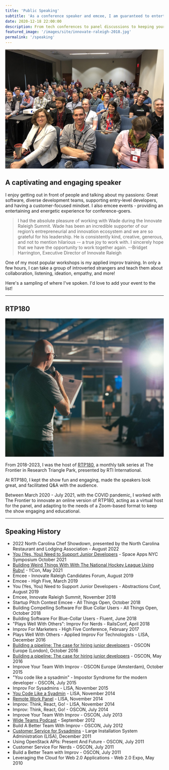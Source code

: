 ```yaml
---
title: 'Public Speaking'
subtitle: 'As a conference speaker and emcee, I am guaranteed to entertain'
date: 2020-12-18 22:00:00
description: From tech conferences to panel discussions to keeping your show moving, I can speak on a wide range of topics or be the host with the most.
featured_image: '/images/site/innovate-raleigh-2018.jpg'
permalink: '/speaking'
---
```


![](/images/site/ato-audience.jpg)

## A captivating and engaging speaker

I enjoy getting out in front of people and talking about my passions: Great software, diverse development teams, supporting entry-level developers, and having a customer-focused mindset. I also emcee events - providing an entertaining and energetic experience for conference-goers.

> I had the absolute pleasure of working with Wade during the Innovate Raleigh Summit. Wade has been an incredible supporter of our region’s entrepreneurial and innovation ecosystem and we are so grateful for his leadership. He is consistently kind, creative, generous, and not to mention hilarious -- a true joy to work with. I sincerely hope that we have the opportunity to work together again. --Bridget Harrington, Executive Director of Innovate Raleigh

One of my most popular workshops is my applied improv training. In only a few hours, I can take a group of introverted strangers and teach them about collaboration, listening, ideation, empathy, and more!

Here's a sampling of where I've spoken. I'd love to add your event to the list!

---

## RTP180

![](/images/site/rtp-180-back.jpg)

From 2018-2023, I was the host of [RTP180](https://frontier.rtp.org/rtp-180/), a monthly talk series at The Frontier in Research Triangle Park, presented by RTI International.

At RTP180, I kept the show fun and engaging, made the speakers look great, and facilitated Q&A with the audience.

Between March 2020 - July 2021, with the COVID pandemic, I worked with The Frontier to innovate an online version of RTP180, acting as a virtual host for the panel, and adapting to the needs of a Zoom-based format to keep the show engaging and educational.

---

## Speaking History

* 2022 North Carolina Chef Showdown, presented by the North Carolina Restaurant and Lodging Association - August 2022
* [You (Yes, You) Need to Support Junior Developers](https://youtu.be/Rba-ypJwx2A?t=12522) - Space Apps NYC Symposium October 2021
* [Building Weird Things With With The National Hockey League Using Ruby!](https://www.youtube.com/watch?v=5FoxERw7F2Y) - !!Con, May 2021
* Emcee - Innovate Raleigh Candidates Forum, August 2019
* Emcee - High Five, March 2019
* You (Yes, You) Need to Support Junior Developers - Abstractions Conf, August 2019
* Emcee, Innovate Raleigh Summit, November 2018
* Startup Pitch Contest Emcee - All Things Open, October 2018
* Building Compelling Software For Blue Collar Users - All Things Open, October 2018
* Building Software For Blue-Collar Users - Fluent, June 2018
* "Plays Well With Others": Improv For Nerds - RailsConf, April 2018
* Improv For Marketers - High Five Conference, February 2017
* Plays Well With Others - Applied Improv For Technologists - LISA, December 2016
* [Building a pipeline: The case for hiring junior developers](https://www.youtube.com/watch?v=5TEpCd1m3HQ) - OSCON Europe (London), October 2016
* [Building a pipeline: The case for hiring junior developers](https://www.youtube.com/watch?v=oL7H1aCJcxg) - OSCON, May 2016
* Improve Your Team With Improv - OSCON Europe (Amsterdam), October 2015
* "You code like a sysadmin" - Impostor Syndrome for the modern developer - OSCON, July 2015
* Improv For Sysadmins - LISA, November 2015
* [You Code Like a Syadmin](https://www.youtube.com/watch?v=ZjdqP-REoqc) - LISA, November 2014
* [Remote Work Panel](https://www.youtube.com/watch?v=vB92Znb6GS4) - LISA, November 2014
* Improv: Think, React, Go! - LISA, November 2014
* Improv: Think, React, Go! - OSCON, July 2014
* Improve Your Team With Improv - OSCON, July 2013
* [Wide Teams Podcast](http://www.wideteams.com/2012/09/12/episode-49-wade-minter-and-andrew-berkowitz-of-teamsnap/) - September 2012
* Build A Better Team With Improv - OSCON, July 2012
* [Customer Service for Sysadmins](https://www.youtube.com/watch?v=OPSBNWLy9mA) - Large Installation System Administration (LISA), December 2011
* Using OpenStack APIs: Present And Future - OSCON, July 2011
* Customer Service For Nerds - OSCON, July 2011
* Build a Better Team with Improv - OSCON, July 2011
* Leveraging the Cloud for Web 2.0 Applications - Web 2.0 Expo, May 2010
